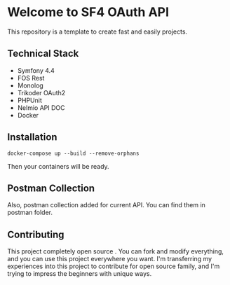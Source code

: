 # Welcome to SF4 OAuth API
This repository is a template to create fast and easily projects.

## Technical Stack

* Symfony 4.4
* FOS Rest
* Monolog
* Trikoder OAuth2
* PHPUnit
* Nelmio API DOC
* Docker

## Installation

    docker-compose up --build --remove-orphans

Then your containers will be ready.

## Postman Collection
Also, postman collection added for current API. You can find them in postman folder.

## Contributing
This project completely open source . You can fork and modify everything, and you can use this project everywhere you want. I'm transferring my experiences into this project to contribute for open source family, and I'm trying to impress the beginners with unique ways.
